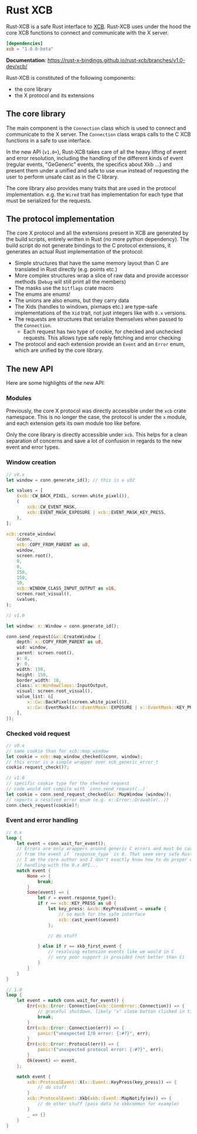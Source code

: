 # Rust XCB

Rust-XCB is a safe Rust interface to [XCB](http://xcb.freedesktop.org).
Rust-XCB uses under the hood the core XCB functions to connect and communicate
with the X server.

```toml
[dependencies]
xcb = "1.0.0-beta"
```

__Documentation__:
https://rust-x-bindings.github.io/rust-xcb/branches/v1.0-dev/xcb/

Rust-XCB is constituted of the following components:
 - the core library
 - the X protocol and its extensions

## The core library

The main component is the `Connection` class which is used to connect and
communicate to the X server. The `Connection` class wraps calls to the C XCB
functions in a safe to use interface.

In the new API (`v1.0+`), Rust-XCB takes care of all the heavy lifting of event
and error resolution, including the handling of the different kinds of event
(regular events, "GeGeneric" events, the specifics about Xkb ...) and present
them under a unified and safe to use `enum` instead of requesting the user to
perform unsafe cast as in the C library.

The core library also provides many traits that are used in the protocol
implementation. e.g. the `Wired` trait has implementation for each type that
must be serialized for the requests.

## The protocol implementation

The core X protocol and all the extensions present in XCB are generated by the
build scripts, entirely written in Rust (no more python dependency).
The build script do not generate bindings to the C protocol extensions, it
generates an actual Rust implementation of the protocol:
 - Simple structures that have the same memory layout than C are translated in
   Rust directly (e.g. points etc.)
 - More complex structures wrap a slice of raw data and provide accessor methods
   (`Debug` will still print all the members)
 - The masks use the `bitflags` crate macro
 - The enums are enums!
 - The unions are also enums, but they carry data
 - The Xids (handles to windows, pixmaps etc.) are type-safe implementations of
   the `Xid` trait, not just integers like with `0.x` versions.
 - The requests are structures that serialize themselves when passed to the
   `Connection`.
    - Each request has two type of cookie, for checked and unchecked requests.
      This allows type safe reply fetching and error checking
 - The protocol and each extension provide an `Event` and an `Error` enum,
   which are unified by the core library.

## The new API

Here are some highlights of the new API:

### Modules

Previously, the core X protocol was directly accessible under the `xcb` crate
namespace. This is no longer the case, the protocol is under the `x` module,
and each extension gets its own module too like before.

Only the core library is directly accessible under `xcb`.
This helps for a clean separation of concerns and save a lot of confusion in
regards to the new event and error types.

### Window creation

```rust
// v0.x
let window = conn.generate_id(); // this is a u32

let values = [
    (xcb::CW_BACK_PIXEL, screen.white_pixel()),
    (
        xcb::CW_EVENT_MASK,
        xcb::EVENT_MASK_EXPOSURE | xcb::EVENT_MASK_KEY_PRESS,
    ),
];

xcb::create_window(
    &conn,
    xcb::COPY_FROM_PARENT as u8,
    window,
    screen.root(),
    0,
    0,
    150,
    150,
    10,
    xcb::WINDOW_CLASS_INPUT_OUTPUT as u16,
    screen.root_visual(),
    &values,
);

// v1.0

let window: x::Window = conn.generate_id();

conn.send_request(&x::CreateWindow {
    depth: x::COPY_FROM_PARENT as u8,
    wid: window,
    parent: screen.root(),
    x: 0,
    y: 0,
    width: 150,
    height: 150,
    border_width: 10,
    class: x::WindowClass::InputOutput,
    visual: screen.root_visual(),
    value_list: &[
        x::Cw::BackPixel(screen.white_pixel()),
        x::Cw::EventMask((x::EventMask::EXPOSURE | x::EventMask::KEY_PRESS).bits()),
    ],
});
```

### Checked void request
```rust
// v0.x
// same cookie than for xcb::map_window
let cookie = xcb::map_window_checked(&conn, window);
// this error is a simple wrapper over xcb_generic_error_t
cookie.request_check()?;

// v1.0
// specific cookie type for the checked request
// code would not compile with `conn.send_request(..)`
let cookie = conn.send_request_checked(&x::MapWindow {window});
// reports a resolved error enum (e.g. x::Error::Drawable(..))
conn.check_request(cookie)?;

```

### Event and error handling
```rust
// 0.x
loop {
    let event = conn.wait_for_event();
    // Errors are only wrappers around generic C errors and must be casted
    // from the event if `response_type` is 0. That seem very safe Rust...
    // I am the core author and I don't exactly know how to do proper error
    // handling with the 0.x API...
    match event {
        None => {
            break;
        }
        Some(event) => {
            let r = event.response_type();
            if r == xcb::KEY_PRESS as u8 {
                let key_press: &xcb::KeyPressEvent = unsafe {
                    // so much for the safe interface
                    xcb::cast_event(&event)
                };

                // do stuff

            } else if r == xkb_first_event {
                // resolving extension events like we would in C
                // very poor support is provided (not better than C)
            }
        }
    }
}

// 1.0
loop {
    let event = match conn.wait_for_event() {
        Err(xcb::Error::Connection(xcb::ConnError::Connection)) => {
            // graceful shutdown, likely "x" close button clicked in title bar
            break;
        }
        Err(xcb::Error::Connection(err)) => {
            panic!("unexpected I/O error: {:#?}", err);
        }
        Err(xcb::Error::Protocol(err)) => {
            panic!("unexpected protocol error: {:#?}", err);
        }
        Ok(event) => event,
    };

    match event {
        xcb::ProtocolEvent::X(x::Event::KeyPress(key_press)) => {
            // do stuff
        }
        xcb::ProtocolEvent::Xkb(xkb::Event::MapNotify(ev)) => {
            // do other stuff (pass data to xkbcommon for example)
        }
        _ => {}
    }
}
```
